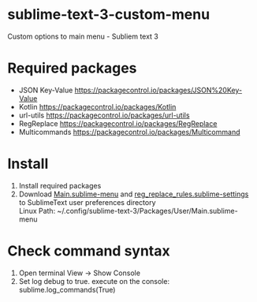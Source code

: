# sublime-text-3-custom-menu
Custom options to main menu -  Subliem text 3

# Required packages
- JSON Key-Value https://packagecontrol.io/packages/JSON%20Key-Value 
- Kotlin https://packagecontrol.io/packages/Kotlin 
- url-utils https://packagecontrol.io/packages/url-utils 
- RegReplace https://packagecontrol.io/packages/RegReplace 
- Multicommands https://packagecontrol.io/packages/Multicommand 

# Install
1. Install required packages 
2. Download [Main.sublime-menu](https://github.com/liviolopez/sublime-text-3-custom-menu/blob/master/Main.sublime-menu) and [reg_replace_rules.sublime-settings](https://github.com/liviolopez/sublime-text-3-custom-menu/blob/master/reg_replace_rules.sublime-settings) to SublimeText user preferences directory \
Linux Path: ~/.config/sublime-text-3/Packages/User/Main.sublime-menu

# Check command syntax
1. Open terminal
   View -> Show Console
2. Set log debug to true. execute on the console:
   sublime.log_commands(True)
